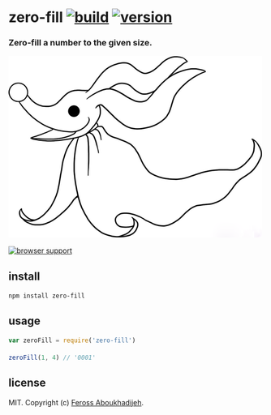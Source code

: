 # zero-fill [![build](https://img.shields.io/travis/feross/zero-fill.svg)](https://travis-ci.org/feross/zero-fill) [![version](https://img.shields.io/npm/v/zero-fill.svg)](https://npmjs.org/package/zero-fill)

### Zero-fill a number to the given size.

![zero](https://raw.githubusercontent.com/feross/zero-fill/master/img.png)

[![browser support](https://ci.testling.com/feross/zero-fill.png)](https://ci.testling.com/feross/zero-fill)

## install

```
npm install zero-fill
```

## usage

```js
var zeroFill = require('zero-fill')

zeroFill(1, 4) // '0001'
```

## license

MIT. Copyright (c) [Feross Aboukhadijeh](http://feross.org).
